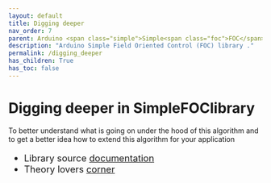 ```yaml
---
layout: default
title: Digging deeper
nav_order: 7
parent: Arduino <span class="simple">Simple<span class="foc">FOC</span>library</span>
description: "Arduino Simple Field Oriented Control (FOC) library ."
permalink: /digging_deeper
has_children: True
has_toc: false
---
```


# Digging deeper in <span class="simple">Simple<span class="foc">FOC</span>library</span>

To better understand what is going on under the hood of this algorithm and to get a better idea how to extend this algorithm for your application 

<ul style="font-size:1.3em">
<li> Library source <a href="source_code">documentation</a></li>
<li> Theory lovers <a href="theory_corner"> corner</a></li>
</ul>

